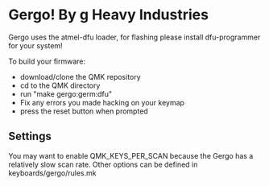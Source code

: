 # Gergo! By g Heavy Industries

Gergo uses the atmel-dfu loader, for flashing please install dfu-programmer for your system!

To build your firmware:
  - download/clone the QMK repository
  - cd to the QMK directory
  - run "make gergo:germ:dfu"
  - Fix any errors you made hacking on your keymap
  - press the reset button when prompted

## Settings
You may want to enable QMK_KEYS_PER_SCAN because the Gergo has a relatively
slow scan rate. Other options can be defined in keyboards/gergo/rules.mk
